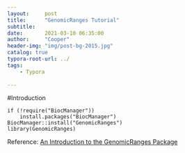 ```yaml
---
layout:     post
title:      "GenomicRanges Tutorial"
subtitle:   
date:       2021-03-10 06:35:00
author:     "Cooper"
header-img: "img/post-bg-2015.jpg"
catalog: true
typora-root-url: ../
tags:
    - Typora
    
---
```




#Introduction



```
if (!require("BiocManager"))
    install.packages("BiocManager")
BiocManager::install("GenomicRanges")
library(GenomicRanges)
```

Reference: [An Introduction to the GenomicRanges Package](https://bioconductor.org/packages/devel/bioc/vignettes/GenomicRanges/inst/doc/GenomicRangesIntroduction.html)